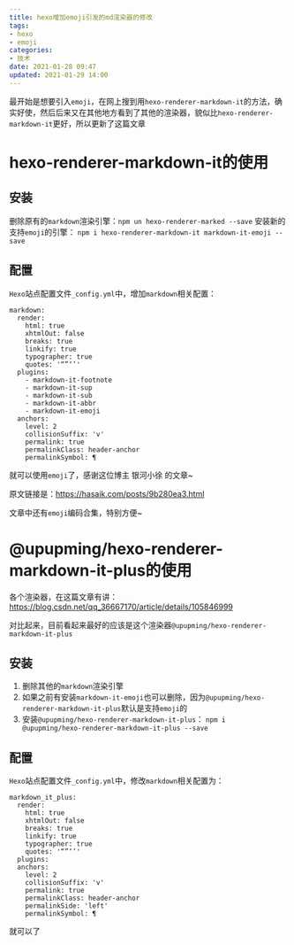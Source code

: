 ```yaml
---
title: hexo增加emoji引发的md渲染器的修改
tags:
- hexo
- emoji
categories:
- 技术
date: 2021-01-28 09:47
updated: 2021-01-29 14:00
---
```


最开始是想要引入`emoji`，在网上搜到用`hexo-renderer-markdown-it`的方法，确实好使，然后后来又在其他地方看到了其他的渲染器，貌似比`hexo-renderer-markdown-it`更好，所以更新了这篇文章

<h1 id="install">hexo-renderer-markdown-it的使用</h1>

<h2 id="install">安装</h2>

删除原有的`markdown`渲染引擎：`npm un hexo-renderer-marked --save`
安装新的支持`emoji`的引擎： `npm i hexo-renderer-markdown-it markdown-it-emoji --save	`

<h2 id="config">配置</h2>

`Hexo`站点配置文件`_config.yml`中，增加`markdown`相关配置：

```
markdown:
  render:
    html: true
    xhtmlOut: false
    breaks: true
    linkify: true
    typographer: true
    quotes: '“”‘’'
  plugins:
    - markdown-it-footnote
    - markdown-it-sup
    - markdown-it-sub
    - markdown-it-abbr
    - markdown-it-emoji
  anchors:
    level: 2
    collisionSuffix: 'v'
    permalink: true
    permalinkClass: header-anchor
    permalinkSymbol: ¶
```

就可以使用`emoji`了，感谢这位博主 银河小徐 的文章~ 

原文链接是：https://hasaik.com/posts/9b280ea3.html

文章中还有`emoji`编码合集，特别方便~

<h1 id="install">@upupming/hexo-renderer-markdown-it-plus的使用</h1>

各个渲染器，在这篇文章有讲：https://blog.csdn.net/qq_36667170/article/details/105846999

对比起来，目前看起来最好的应该是这个渲染器`@upupming/hexo-renderer-markdown-it-plus`

<h2 id="install">安装</h2>

1. 删除其他的`markdown`渲染引擎
2. 如果之前有安装`markdown-it-emoji`也可以删除，因为`@upupming/hexo-renderer-markdown-it-plus`默认是支持`emoji`的
3. 安装`@upupming/hexo-renderer-markdown-it-plus`： `npm i @upupming/hexo-renderer-markdown-it-plus --save `

<h2 id="config">配置</h2>

`Hexo`站点配置文件`_config.yml`中，修改`markdown`相关配置为：

```
markdown_it_plus:
  render:
    html: true            
    xhtmlOut: false
    breaks: true
    linkify: true
    typographer: true
    quotes: '“”‘’'
  plugins:
  anchors:  
    level: 2
    collisionSuffix: 'v'
    permalink: true
    permalinkClass: header-anchor
    permalinkSide: 'left'
    permalinkSymbol: ¶
```

就可以了
